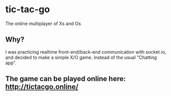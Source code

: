 # tic-tac-go
The online multiplayer of Xs and Os

## Why?
I was practicing realtime front-end/back-end communication with socket.io, and decided to make a simple X/O game. Instead of the usual "Chatting app". 

## The game can be played online here: http://tictacgo.online/
